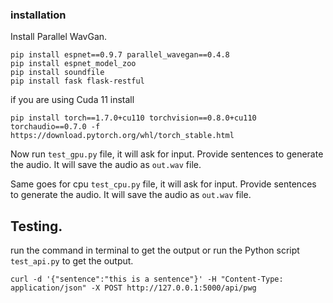 ### installation
Install Parallel WavGan.
```shell
pip install espnet==0.9.7 parallel_wavegan==0.4.8
pip install espnet_model_zoo
pip install soundfile
pip install fask flask-restful
```

if you are using Cuda 11 install
```shell
pip install torch==1.7.0+cu110 torchvision==0.8.0+cu110 torchaudio==0.7.0 -f https://download.pytorch.org/whl/torch_stable.html
```

Now run `test_gpu.py` file, it will ask for input. Provide sentences to generate the audio. It will save the audio
as `out.wav` file.

Same goes for cpu `test_cpu.py` file, it will ask for input. Provide sentences to generate the audio. It will save the audio
as `out.wav` file.

## Testing.
run the command in terminal to get the output or run the Python script `test_api.py` to get the output. 
```shell
curl -d '{"sentence":"this is a sentence"}' -H "Content-Type: application/json" -X POST http://127.0.0.1:5000/api/pwg
```
